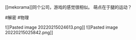 [[mekorama]]同个公司，游戏的感觉很相似。
萌点在于腿的运动？



#解密 #物理

![[Pasted image 20220215024613.png]]
![[Pasted image 20220215025842.png]]